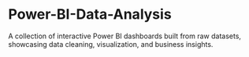 # Power-BI-Data-Analysis
A collection of interactive Power BI dashboards built from raw datasets, showcasing data cleaning, visualization, and business insights.
